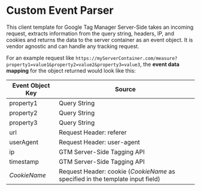 # Custom Event Parser

This client template for Google Tag Manager Server-Side takes an incoming request, extracts information from the query string, headers, IP, and cookies and returns the data to the server container as an event object. It is vendor agnostic and can handle any tracking request.

For an example request like `https://myServerContainer.com/measure?property1=value1&property2=value2&property3=value3`, the **event data mapping** for the object returned would look like this:

Event Object Key | Source
--- | ---
property1 | Query String 
property2 | Query String
property3 | Query String
url | Request Header: referer
userAgent | Request Header: user-agent
ip | GTM Server-Side Tagging API
timestamp | GTM Server-Side Tagging API
*CookieName* | Request Header: cookie (*CookieName* as specified in the template input field)

